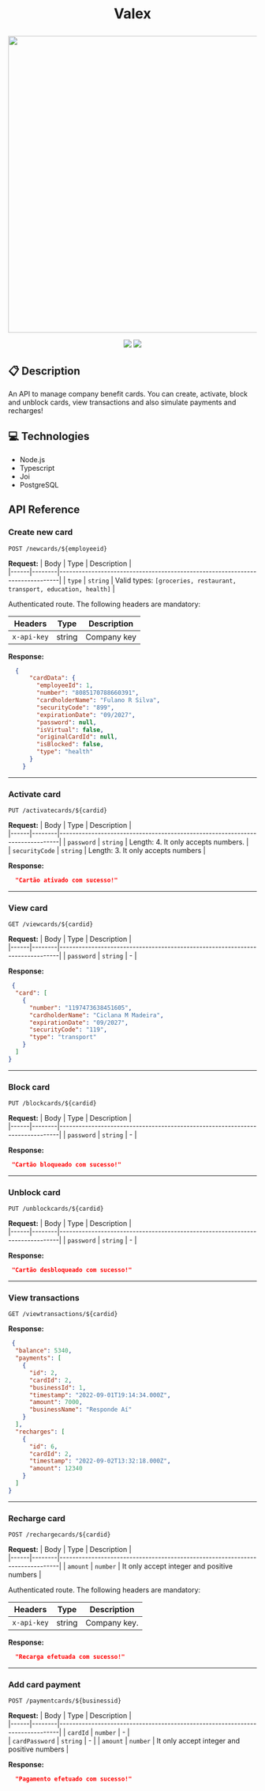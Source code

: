 # <p align = "center"> Valex </p>

<p align="center">
   <img src="https://cdn.dribbble.com/users/2367860/screenshots/16859451/media/0aa548e308861ab92c95aabc7bcf1802.png?compress=1&resize=1000x750&vertical=top" width=600/>
</p>

<p align = "center">
   <img src="https://img.shields.io/badge/author-Bárbara_Rech-4dae71?style=flat-square" />
   <img src="https://img.shields.io/github/languages/count/barbararech/valex?color=4dae71&style=flat-square" />
</p>


##  :clipboard: Description

An API to manage company benefit cards. You can create, activate, block and unblock cards, view transactions
and also simulate payments and recharges!

## :computer: Technologies
  - Node.js
  - Typescript
  - Joi
  - PostgreSQL

## API Reference

### Create new card

```http
POST /newcards/${employeeid}
```
 
 **Request:**
 | Body | Type   | Description                                                                  |  
|------|--------|------------------------------------------------------------------------------|
| `type` | `string` | Valid types: `[groceries, restaurant, transport, education, health]` |  

Authenticated route. The following headers are mandatory:

 | Headers | Type   | Description                                                                  |  
|------|--------|------------------------------------------------------------------------------|
| `x-api-key` | string | Company key | 

**Response:**
```json
  {
      "cardData": {
        "employeeId": 1,
        "number": "8085170788660391",
        "cardholderName": "Fulano R Silva",
        "securityCode": "899",
        "expirationDate": "09/2027",
        "password": null,
        "isVirtual": false,
        "originalCardId": null,
        "isBlocked": false,
        "type": "health"
      }
    }
```

---
### Activate card

```http
PUT /activatecards/${cardid}
```
 
 **Request:**
 | Body | Type   | Description                                                                  |  
|------|--------|------------------------------------------------------------------------------|
| `password` | `string` | Length: 4. It only accepts numbers. |  
| `securityCode` | `string` | Length: 3. It only accepts numbers |  

**Response:**
```json
  "Cartão ativado com sucesso!"
```

---
### View card

```http
GET /viewcards/${cardid}
```
 
 **Request:**
 | Body | Type   | Description                                                                  |  
|------|--------|------------------------------------------------------------------------------|
| `password` | `string` | - |  

**Response:**
```json
 {
  "card": [
    {
      "number": "1197473638451605",
      "cardholderName": "Ciclana M Madeira",
      "expirationDate": "09/2027",
      "securityCode": "119",
      "type": "transport"
    }
  ]
}
```

---
### Block card

```http
PUT /blockcards/${cardid}
```
 
 **Request:**
 | Body | Type   | Description                                                                  |  
|------|--------|------------------------------------------------------------------------------|
| `password` | `string` | - |  

**Response:**
```json
 "Cartão bloqueado com sucesso!"
```

---
### Unblock card

```http
PUT /unblockcards/${cardid}
```
 
 **Request:**
 | Body | Type   | Description                                                                  |  
|------|--------|------------------------------------------------------------------------------|
| `password` | `string` | - |  

**Response:**
```json
 "Cartão desbloqueado com sucesso!"
```

---
### View transactions

```http
GET /viewtransactions/${cardid}
```

**Response:**
```json
 {
  "balance": 5340,
  "payments": [
    {
      "id": 2,
      "cardId": 2,
      "businessId": 1,
      "timestamp": "2022-09-01T19:14:34.000Z",
      "amount": 7000,
      "businessName": "Responde Aí"
    }
  ],
  "recharges": [
    {
      "id": 6,
      "cardId": 2,
      "timestamp": "2022-09-02T13:32:18.000Z",
      "amount": 12340
    }
  ]
}
```
---
### Recharge card

```http
POST /rechargecards/${cardid}
```
 
 **Request:**
 | Body | Type   | Description                                                                  |  
|------|--------|------------------------------------------------------------------------------|
| `amount` | `number` | It only accept integer and positive numbers |  

Authenticated route. The following headers are mandatory:

 | Headers | Type   | Description                                                                  |  
|------|--------|------------------------------------------------------------------------------|
| `x-api-key` | string | Company key. | 

**Response:**
```json
  "Recarga efetuada com sucesso!"
```

---
### Add card payment

```http
POST /paymentcards/${businessid}
```
 
 **Request:**
 | Body | Type   | Description                                                                  |  
|------|--------|------------------------------------------------------------------------------|
| `cardId` | `number` | - |  
| `cardPassword` | `string` | - | 
| `amount` | `number` | It only accept integer and positive numbers |  


**Response:**
```json
  "Pagamento efetuado com sucesso!"
```
